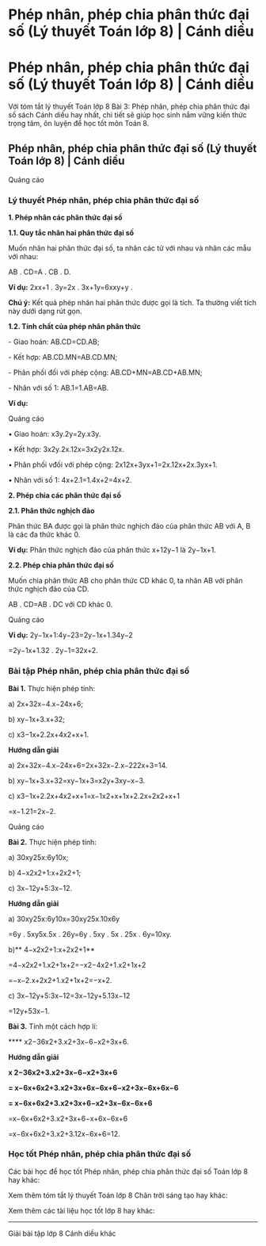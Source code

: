 # Phép nhân, phép chia phân thức đại số (Lý thuyết Toán lớp 8) | Cánh diều

# Phép nhân, phép chia phân thức đại số (Lý thuyết Toán lớp 8) | Cánh diều

Với tóm tắt lý thuyết Toán lớp 8 Bài 3: Phép nhân, phép chia phân thức đại số sách Cánh diều hay nhất, chi tiết sẽ giúp học sinh nắm vững kiến thức trọng tâm, ôn luyện để học tốt môn Toán 8.

## Phép nhân, phép chia phân thức đại số (Lý thuyết Toán lớp 8) | Cánh diều

Quảng cáo

### **Lý thuyết Phép nhân, phép chia phân thức đại số**

**1\. Phép nhân các phân thức đại số**

**1.1. Quy tắc nhân hai phân thức đại số**

Muốn nhân hai phân thức đại số, ta nhân các tử với nhau và nhân các mẫu với nhau: 

AB . CD=A . CB . D.

**Ví dụ:** 2xx+1 . 3y=2x . 3x+1y=6xxy+y .

**Chú ý:** Kết quả phép nhân hai phân thức được gọi là tích. Ta thường viết tích này dưới dạng rút gọn.

**1.2. Tính chất của phép nhân phân thức**

\- Giao hoán: AB.CD=CD.AB;

\- Kết hợp: AB.CD.MN=AB.CD.MN;

\- Phân phối đối với phép cộng: AB.CD+MN=AB.CD+AB.MN;

\- Nhân với số 1: AB.1=1.AB=AB.

**Ví dụ:**

Quảng cáo

• Giao hoán: x3y.2y=2y.x3y.

• Kết hợp: 3x2y.2x.12x=3x2y2x.12x.

• Phân phối vđối với phép cộng: 2x12x+3yx+1=2x.12x+2x.3yx+1.

• Nhân với số 1: 4x+2.1=1.4x+2=4x+2.

**2\. Phép chia các phân thức đại số**

**2.1. Phân thức nghịch đảo**

Phân thức BA được gọi là phân thức nghịch đảo của phân thức AB với A, B là các đa thức khác 0.

**Ví dụ:** Phân thức nghịch đảo của phân thức x+12y−1 là 2y−1x+1.

**2.2. Phép chia phân thức đại số**

Muốn chia phân thức AB cho phân thức CD khác 0, ta nhân AB với phân thức nghịch đảo của CD.

AB . CD=AB . DC với CD khác 0.

Quảng cáo

**Ví dụ:** 2y−1x+1:4y−23=2y−1x+1.34y−2

=2y−1x+1.32 . 2y−1=32x+2.

### **Bài tập Phép nhân, phép chia phân thức đại số**

**Bài 1.** Thực hiện phép tính:

a) 2x+32x−4.x−24x+6;

b) xy−1x+3.x+32;

c) x3−1x+2.2x+4x2+x+1.

**Hướng dẫn giải**

a) 2x+32x−4.x−24x+6=2x+32x−2.x−222x+3=14.

b) xy−1x+3.x+32=xy−1x+3=x2y+3xy−x−3.

c) x3−1x+2.2x+4x2+x+1=x−1x2+x+1x+2.2x+2x2+x+1

=x−1.21=2x−2.

Quảng cáo

**Bài 2.** Thực hiện phép tính:

a) 30xy25x:6y10x;

b) 4−x2x2+1:x+2x2+1;

c) 3x−12y+5:3x−12.

**Hướng dẫn giải**

a) 30xy25x:6y10x=30xy25x.10x6y

=6y . 5xy5x.5x . 26y=6y . 5xy . 5x . 25x . 6y=10xy.

b)** 4−x2x2+1:x+2x2+1**

=4−x2x2+1.x2+1x+2=−x2−4x2+1.x2+1x+2

=−x−2.x+2x2+1.x2+1x+2=−x+2.

c) 3x−12y+5:3x−12=3x−12y+5.13x−12

=12y+53x−1.

**Bài 3.** Tính một cách hợp lí:

**** x2−36x2+3.x2+3x−6−x2+3x+6.

**Hướng dẫn giải**

**x 2−36x2+3.x2+3x−6−x2+3x+6**

**= x−6x+6x2+3.x2+3x+6x−6x+6−x2+3x−6x+6x−6**

**= x−6x+6x2+3.x2+3x+6−x2+3x−6x−6x+6**

=x−6x+6x2+3.x2+3x+6−x+6x−6x+6

=x−6x+6x2+3.x2+3.12x−6x+6=12.

### **Học tốt Phép nhân, phép chia phân thức đại số**

Các bài học để học tốt Phép nhân, phép chia phân thức đại số Toán lớp 8 hay khác:

Xem thêm tóm tắt lý thuyết Toán lớp 8 Chân trời sáng tạo hay khác:

Xem thêm các tài liệu học tốt lớp 8 hay khác:

* * *

Giải bài tập lớp 8 Cánh diều khác
